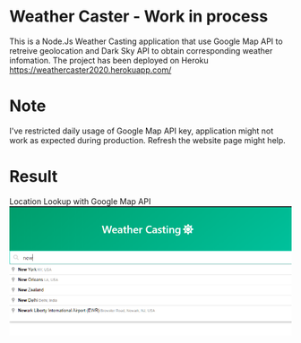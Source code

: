 # Weather Caster -  Work in process
This is a Node.Js Weather Casting application that use Google Map API to retreive geolocation and Dark Sky API to obtain corresponding weather infomation. The project has been deployed on Heroku https://weathercaster2020.herokuapp.com/

# Note
I've restricted daily usage of Google Map API key, application might not work as expected during production. Refresh the website page might help.

# Result
Location Lookup with Google Map API<img src="/screenshots/google_loc.png"> 

